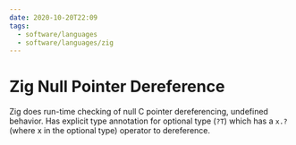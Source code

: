 ```yaml
---
date: 2020-10-20T22:09
tags:
  - software/languages
  - software/languages/zig
---
```


# Zig Null Pointer Dereference

Zig does run-time checking of null C pointer dereferencing, undefined behavior.
Has explicit type annotation for optional type (`?T`) which has a `x.?`  (where
x in the optional type) operator to dereference.
